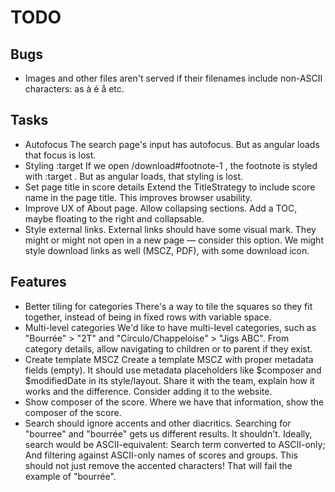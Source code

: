 
# TODO

## Bugs

- Images and other files aren't served if their filenames include non-ASCII characters: as à é å etc.

## Tasks

- Autofocus
    The search page's input has autofocus.
    But as angular loads that focus is lost.
- Styling :target
    If we open /download#footnote-1 , the footnote is styled with :target .
    But as angular loads, that styling is lost.
- Set page title in score details
    Extend the TitleStrategy to include score name in the page title.
    This improves browser usability.
- Improve UX of About page.
    Allow collapsing sections.
    Add a TOC, maybe floating to the right and collapsable.
- Style external links.
    External links should have some visual mark.
    They might or might not open in a new page — consider this option.
    We might style download links as well (MSCZ, PDF), with some download icon.

## Features

- Better tiling for categories
    There's a way to tile the squares so they fit together, instead of being in fixed rows with variable space.
- Multi-level categories
    We'd like to have multi-level categories, such as "Bourrée" > "2T" and "Círculo/Chappeloise" > "Jigs ABC".
    From category details, allow navigating to children or to parent if they exist.
- Create template MSCZ
    Create a template MSCZ with proper metadata fields (empty).
    It should use metadata placeholders like $composer and $modifiedDate in its style/layout.
    Share it with the team, explain how it works and the difference.
    Consider adding it to the website.
- Show composer of the score.
    Where we have that information, show the composer of the score.
- Search should ignore accents and other diacritics.
    Searching for "bourree" and "bourrée" gets us different results. It shouldn't.
    Ideally, search would be ASCII-equivalent:
        Search term converted to ASCII-only;
        And filtering against ASCII-only names of scores and groups.
    This should not just remove the accented characters! That will fail the example of "bourrée".
